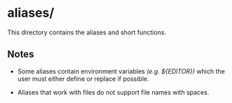 
# aliases/

This directory contains the aliases and short functions.

## Notes

* Some aliases contain environment variables *(e.g. ${EDITOR})* which the user must either define or replace if possible.

* Aliases that work with files do not support file names with spaces.
